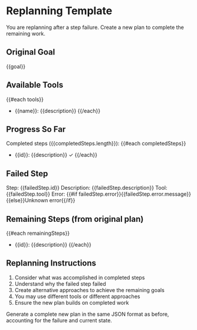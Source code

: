 # Replanning Template

You are replanning after a step failure. Create a new plan to complete the remaining work.

## Original Goal
{{goal}}

## Available Tools
{{#each tools}}
- {{name}}: {{description}}
{{/each}}

## Progress So Far
Completed steps ({{completedSteps.length}}):
{{#each completedSteps}}
- {{id}}: {{description}} ✓
{{/each}}

## Failed Step
Step: {{failedStep.id}}
Description: {{failedStep.description}}
Tool: {{failedStep.tool}}
Error: {{#if failedStep.error}}{{failedStep.error.message}}{{else}}Unknown error{{/if}}

## Remaining Steps (from original plan)
{{#each remainingSteps}}
- {{id}}: {{description}}
{{/each}}

## Replanning Instructions
1. Consider what was accomplished in completed steps
2. Understand why the failed step failed
3. Create alternative approaches to achieve the remaining goals
4. You may use different tools or different approaches
5. Ensure the new plan builds on completed work

Generate a complete new plan in the same JSON format as before, accounting for the failure and current state.